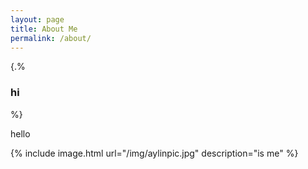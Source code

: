 ```yaml
---
layout: page
title: About Me
permalink: /about/
---
```


<!-- this is actually the About me page-->
{.% <h3> hi </h3> %}

hello 

{% include image.html url="/img/aylinpic.jpg" description="is me" %}